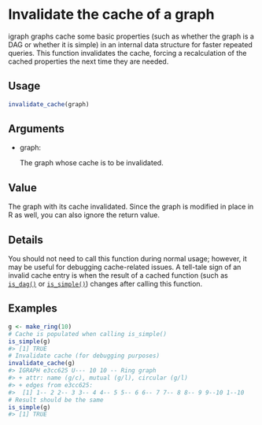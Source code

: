 # Invalidate the cache of a graph

igraph graphs cache some basic properties (such as whether the graph is
a DAG or whether it is simple) in an internal data structure for faster
repeated queries. This function invalidates the cache, forcing a
recalculation of the cached properties the next time they are needed.

## Usage

``` r
invalidate_cache(graph)
```

## Arguments

- graph:

  The graph whose cache is to be invalidated.

## Value

The graph with its cache invalidated. Since the graph is modified in
place in R as well, you can also ignore the return value.

## Details

You should not need to call this function during normal usage; however,
it may be useful for debugging cache-related issues. A tell-tale sign of
an invalid cache entry is when the result of a cached function (such as
[`is_dag()`](https://r.igraph.org/reference/is_dag.md) or
[`is_simple()`](https://r.igraph.org/reference/simplify.md)) changes
after calling this function.

## Examples

``` r
g <- make_ring(10)
# Cache is populated when calling is_simple()
is_simple(g)
#> [1] TRUE
# Invalidate cache (for debugging purposes)
invalidate_cache(g)
#> IGRAPH e3cc625 U--- 10 10 -- Ring graph
#> + attr: name (g/c), mutual (g/l), circular (g/l)
#> + edges from e3cc625:
#>  [1] 1-- 2 2-- 3 3-- 4 4-- 5 5-- 6 6-- 7 7-- 8 8-- 9 9--10 1--10
# Result should be the same
is_simple(g)
#> [1] TRUE
```
